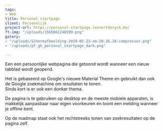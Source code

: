 ```yaml
---
tags:
- Web
title: Personal startpage
client: Persoonlijk
project-url: https://personal-startpage.lennertderyck.be/
ft-img: "/uploads/1565661246599.png"
galery:
- "/uploads/Schermafbeelding-2019-05-23-om-20.26.18-compressor.png"
- "/uploads/pf_gh_personal_startpage_dark.png"

---
```

Een een persoonlijke webpagina die getoond wordt wanneer een nieuw tabblad wordt geopend.

Het is gebaseerd op Google's nieuwe Material Theme en gebruikt dan ook de Google zoekmachine om resultaten te tonen.  
Sinds kort is er ook een donker thema.

De pagina is te gebruiken op desktop en de meeste mobiele apparaten, is makkelijk aanpasbaar naar eigen voorkeuren én toont een melding wanneer je offline bent.

Op de roadmap staat ook het rechtstreeks tonen van zoekresultaten op de pagina zelf.